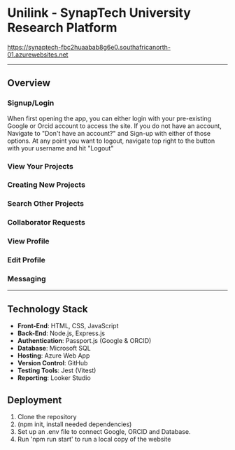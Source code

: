 # Unilink - SynapTech University Research Platform

https://synaptech-fbc2huaabab8g6e0.southafricanorth-01.azurewebsites.net

---
## Overview 
### Signup/Login
When first opening the app, you can either login with your pre-existing Google or Orcid account to access the site. If you do not have an account, Navigate to "Don't have an account?" and Sign-up with either of those options. At any point you want to logout, navigate top right to the button with your username and hit "Logout"

### View Your Projects
### Creating New Projects
### Search Other Projects
### Collaborator Requests
### View Profile
### Edit Profile
### Messaging

---
## Technology Stack
- **Front-End**: HTML, CSS, JavaScript
- **Back-End**: Node.js, Express.js
- **Authentication**: Passport.js (Google & ORCID)
- **Database**: Microsoft SQL
- **Hosting**: Azure Web App
- **Version Control**: GitHub
- **Testing Tools**: Jest (Vitest)
- **Reporting**: Looker Studio

## Deployment
1. Clone the repository
2. (npm init, install needed dependencies)
3. Set up an .env file to connect Google, ORCID and Database.
4. Run 'npm run start' to run a local copy of the website